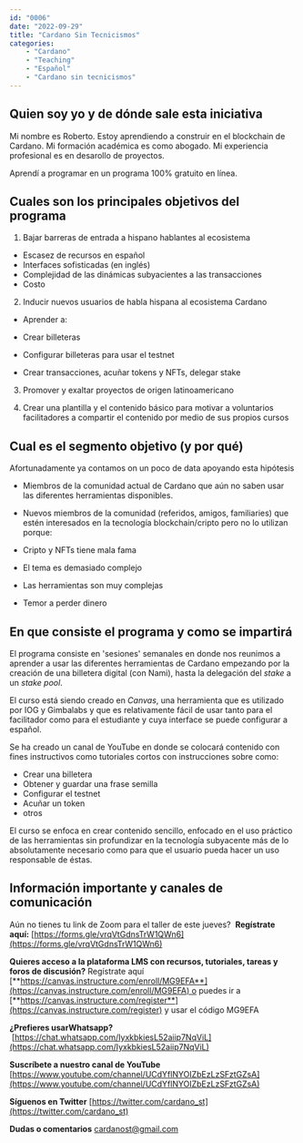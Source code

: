 ```yaml
---
id: "0006"
date: "2022-09-29"
title: "Cardano Sin Tecnicismos"
categories: 
    - "Cardano"
    - "Teaching"
    - "Español"
    - "Cardano sin tecnicismos"
---
```


## Quien soy yo y de dónde sale esta iniciativa

Mi nombre es Roberto. Estoy aprendiendo a construir en el blockchain de Cardano. Mi formación académica es como abogado. Mi experiencia profesional es en desarollo de proyectos.

Aprendí a programar en un programa 100% gratuito en línea.

## Cuales son los principales objetivos del programa

1. Bajar barreras de entrada a hispano hablantes al ecosistema

- Escasez de recursos en español
- Interfaces sofisticadas (en inglés)
- Complejidad de las dinámicas subyacientes a las transacciones
- Costo

2. Inducir nuevos usuarios de habla hispana al ecosistema Cardano

- Aprender a:

- Crear billeteras
- Configurar billeteras para usar el testnet
- Crear transacciones, acuñar tokens y NFTs, delegar stake

3. Promover y exaltar proyectos de origen latinoamericano

4. Crear una plantilla y el contenido básico para motivar a voluntarios facilitadores a compartir el contenido por medio de sus propios cursos

## Cual es el segmento objetivo (y por qué)

Afortunadamente ya contamos on un poco de data apoyando esta hipótesis

- Miembros de la comunidad actual de Cardano que aún no saben usar las diferentes herramientas disponibles.

- Nuevos miembros de la comunidad (referidos, amigos, familiaries) que estén interesados en la tecnología blockchain/cripto pero no lo utilizan porque:
  
- Cripto y NFTs tiene mala fama
- El tema es demasiado complejo
- Las herramientas son muy complejas
- Temor a perder dinero

## En que consiste el programa y como se impartirá

El programa consiste en 'sesiones' semanales en donde nos reunimos a aprender a usar las diferentes herramientas de Cardano empezando por la creación de una billetera digital (con Nami), hasta la delegación del *stake* a un *stake pool*.

El curso está siendo creado en *Canvas*, una herramienta que es utilizado por IOG y Gimbalabs y que es relativamente fácil de usar tanto para el facilitador como para el estudiante y cuya interface se puede configurar a español.

Se ha creado un canal de YouTube en donde se colocará contenido con fines instructivos como tutoriales cortos con instrucciones sobre como:

- Crear una billetera
- Obtener y guardar una frase semilla
- Configurar el testnet
- Acuñar un token
- otros

El curso se enfoca en crear contenido sencillo, enfocado en el uso práctico de las herramientas sin profundizar en la tecnología subyacente más de lo absolutamente necesario como para que el usuario pueda hacer un uso responsable de éstas.

## Información importante y canales de comunicación

Aún no tienes tu link de Zoom para el taller de este jueves? 
**Regístrate aquí:** [https://forms.gle/vrqVtGdnsTrW1QWn6](https://forms.gle/vrqVtGdnsTrW1QWn6)

**Quieres acceso a la plataforma LMS con recursos, tutoriales, tareas y foros de discusión?**
Regístrate aquí [**https://canvas.instructure.com/enroll/MG9EFA**](https://canvas.instructure.com/enroll/MG9EFA) o puedes ir a [**https://canvas.instructure.com/register**](https://canvas.instructure.com/register) y usar el código MG9EFA

**¿Prefieres usarWhatsapp?**
 [https://chat.whatsapp.com/IyxkbkiesL52aiip7NqViL](https://chat.whatsapp.com/IyxkbkiesL52aiip7NqViL)

**Suscríbete a nuestro canal de YouTube** 
[https://www.youtube.com/channel/UCdYflNYOIZbEzLzSFztGZsA](https://www.youtube.com/channel/UCdYflNYOIZbEzLzSFztGZsA)

**Síguenos en Twitter**
[https://twitter.com/cardano_st](https://twitter.com/cardano_st)

**Dudas o comentarios**
cardanost@gmail.com

